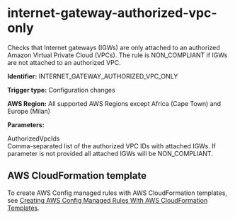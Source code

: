 # internet\-gateway\-authorized\-vpc\-only<a name="internet-gateway-authorized-vpc-only"></a>

Checks that Internet gateways \(IGWs\) are only attached to an authorized Amazon Virtual Private Cloud \(VPCs\)\. The rule is NON\_COMPLIANT if IGWs are not attached to an authorized VPC\. 

**Identifier:** INTERNET\_GATEWAY\_AUTHORIZED\_VPC\_ONLY

**Trigger type:** Configuration changes 

**AWS Region:** All supported AWS Regions except Africa \(Cape Town\) and Europe \(Milan\)

**Parameters:**

 AuthorizedVpcIds  
Comma\-separated list of the authorized VPC IDs with attached IGWs\. If parameter is not provided all attached IGWs will be NON\_COMPLIANT\. 

## AWS CloudFormation template<a name="w24aac11c29c17d219c15"></a>

To create AWS Config managed rules with AWS CloudFormation templates, see [Creating AWS Config Managed Rules With AWS CloudFormation Templates](aws-config-managed-rules-cloudformation-templates.md)\.
